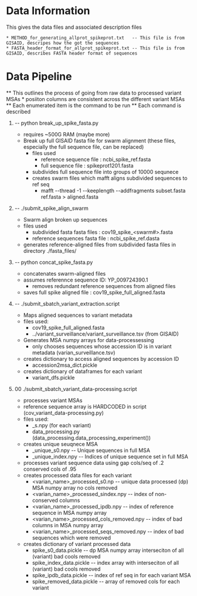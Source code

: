 # Data Information 
This gives the data files and associated description files 


	* METHOD_for_generating_allprot_spikeprot.txt 	-- This file is from GISAID, descripes how the got the sequences
	* FASTA_header_format_for_allprot_spikeprot.txt -- This file is from GISAID, describes FASTA header format of sequences


#  Data Pipeline
** This outlines the process of going from raw data to processed variant MSAs
	* posiiton columns are consistent across the different variant MSAs	
** Each enumerated item is the command to be run 
** Each command is described


1. -- python break_up_spike_fasta.py
	- requires ~500G RAM (maybe more)
	- Break up full GISAID fasta file for swarm alignment 
	  (these files, especially the full sequence file, can be replaced)
		- files used
			- reference sequence file 	: ncbi_spike_ref.fasta
			- full sequence file 		: spikeprot1201.fasta
		- subdivides full sequence file into groups of 10000 sequnece
		- creates swarm files which mafft aligns subdivided sequences to ref seq
			- mafft  --thread -1 --keeplength --addfragments subset.fasta ref.fasta > aligned.fasta
2. -- ./submit_spike_align_swarm 
	- Swarm align broken up sequences
	- files used 
		- subdivided fasta fasta files 		: cov19_spike_<swarm#>.fasta
		- reference sequences fasta file	: ncbi_spike_ref.dasta
	- generates reference-aligned files from subdivided fasta files in directory ./fasta_files/

3. -- python concat_spike_fasta.py
	- concatenates swarm-aligned files 
	- assumes referennce sequence ID: YP_009724390.1 
		- removes redundant reference sequences from aligned files
	- saves full spike aligned file 		: cov19_spike_full_aligned.fasta 
	

4. -- ./submit_sbatch_variant_extraction.script
	- Maps aligned sequences to variant metadata
	- files used:
		- cov19_spike_full_aligned.fasta
		- ../variant_surveillance/variant_surveillance.tsv (from GISAID)
	- Generates MSA numpy arrays for data-processessing
		- only chooses sequences whose accession ID is in variant metadata (varian_surveillance.tsv)
	- creates dictionary to access aligned sequences by accession ID
		- accession2msa_dict.pickle
	- creates dictionary of dataframes for each variant 
		- variant_dfs.pickle

5. 00 ./submit_sbatch_variant_data-processing.script
	- processes variant MSAs 
	- reference sequence array is HARDCODED in script (cov_variant_data-processing.py)
	- files used:
		- <variant name>_s.npy (for each variant)
		- data_processing.py (data_processing.data_processing_experiment())
	- creates unique seuqnece MSA
		- <variant name>_unique_s0.npy			-- Unique sequences in full MSA
		- <variant name>_unique_index.npy		-- Indices of unique sequence set in full MSA
	- processes variant sequence data using gap cols/seq of .2 conserved cols of .95
	- creates processed data files for each variant
		- <varian_name>_processed_s0.np			-- unique data processed (dp) MSA numpy array no cols removed
		- <varian_name>_processed_sindex.npy 		-- index of non-conserved columns
		- <varian_name>_processed_ipdb.npy 		-- index of reference sequence in MSA numpy array
		- <varian_name>_processed_cols_removed.npy	-- index of bad columns in MSA numpy array
		- <varian_name>_processed_seqs_removed.npy 	-- index of bad sequences which were removed
	- creates dictionary of variant processed data 
		- spike_s0_data.pickle 				-- dp MSA numpy array interseciton of all (variant) bad cools removed 
		- spike_index_data.pickle 			-- index array with interseciton of all (variant) bad cools removed 
		- spike_ipdb_data.pickle			-- index of ref seq in for each variant MSA
		- spike_removed_data.pickle			-- array of removed cols for each variant




